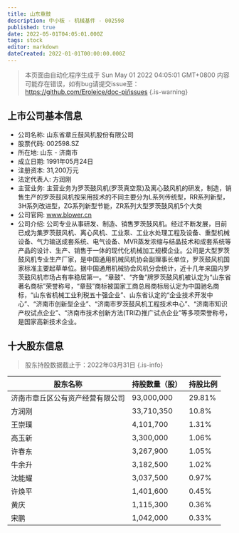 ```yaml
---
title: 山东章鼓
description: 中小板 - 机械基件 - 002598
published: true
date: 2022-05-01T04:05:01.000Z
tags: stock
editor: markdown
dateCreated: 2022-01-01T00:00:00.000Z
---
```


> 本页面由自动化程序生成于 Sun May 01 2022 04:05:01 GMT+0800
> 内容可能存在错误，如有bug请提交issue至：https://github.com/Eroleice/doc-pi/issues
{.is-warning}

## 上市公司基本信息
- 公司名称: 山东省章丘鼓风机股份有限公司
- 股票代码: 002598.SZ
- 所在地: 山东 - 济南市
- 成立日期: 1991年05月24日
- 注册资本: 31,200万元
- 法定代表人: 方润刚
- 主营业务: 主营业务为罗茨鼓风机(罗茨真空泵)及离心鼓风机的研发，制造，销售生产的罗茨鼓风机按采用技术的不同主要分为L系列传统型，RR系列新型，3H系列改进型，ZG系列新型节能，ZR系列大型罗茨鼓风机5个大类
- 公司官网: www.blower.cn
- 公司介绍: 公司专业从事研发、制造、销售罗茨鼓风机。经过不断发展，目前已成为集罗茨鼓风机、离心风机、工业泵、工业水处理工程及设备、重型机械设备、气力输送成套系统、电气设备、MVR蒸发浓缩与结晶技术和成套系统等产品的设计、生产、销售于一体的现代化机械加工规模企业。公司是大型罗茨鼓风机专业生产厂家，是中国通用机械风机协会副理事长单位，罗茨鼓风机国家标准主要起草单位。据中国通用机械协会风机分会统计，近十几年来国内罗茨鼓风机市场占有率稳居第一。“章鼓”、“齐鲁”牌罗茨鼓风机被认定为“山东省著名商标”荣誉称号，“章鼓”商标被国家工商总局商标局认定为中国驰名商标，“山东省机械工业利税五十强企业”、山东省认定的“企业技术开发中心”、“济南市创新型企业”、“济南市罗茨鼓风机工程技术中心”、“济南市知识产权试点企业”、“济南市技术创新方法(TRIZ)推广试点企业”等多项荣誉称号，是国家高新技术企业。


## 十大股东信息
> 股东持股数据截止于：2022年03月31日
{.is-info}

| 股东名称 | 持股数量（股） | 持股比例 |
| --- | --- | --- |
| 济南市章丘区公有资产经营有限公司 | 93,000,000 | 29.81% |
| 方润刚 | 33,710,350 | 10.8% |
| 王崇璞 | 4,101,700 | 1.31% |
| 高玉新 | 3,300,000 | 1.06% |
| 许春东 | 3,267,900 | 1.05% |
| 牛余升 | 3,182,500 | 1.02% |
| 沈能耀 | 3,037,500 | 0.97% |
| 许焕平 | 1,401,600 | 0.45% |
| 黄庆 | 1,115,300 | 0.36% |
| 宋鹏 | 1,042,000 | 0.33% |




